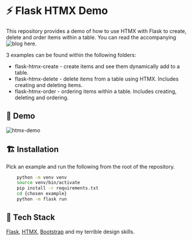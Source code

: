 # ⚡️ Flask HTMX Demo

This repository provides a demo of how to use HTMX with Flask to create, delete and order items within a table. You can read the accompanying ![blog here](https://medium.com/@markus_bnet/flask-and-htmx-45e7b54b28bc).

3 examples can be found within the following folders:
- flask-htmx-create - create items and see them dynamically add to a table.
- flask-htmx-delete - delete items from a table using HTMX. Includes creating and deleting items.
- flask-htmx-order - ordering items within a table. Includes creating, deleting and ordering.


## 🎥 Demo

![htmx-demo](https://user-images.githubusercontent.com/13853122/129015765-befe3369-0296-48d6-8f7e-47e97934f4dd.gif)

  
## 🏗️ Installation

Pick an example and run the following from the root of the repository.

```bash
    python -m venv venv 
    source venv/bin/activate
    pip install -r requirements.txt
    cd {chosen example}
    python -m flask run
```
    
## 🧬 Tech Stack

[Flask](https://flask.palletsprojects.com/en/2.0.x/), [HTMX](https://htmx.org/), [Bootstrap](https://getbootstrap.com/) and my terrible design skills. 
